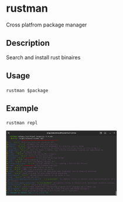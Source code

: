 # rustman
Cross platfrom package manager

## Description
Search and install rust binaires

## Usage
`rustman $package`

## Example
`rustman repl` 

<img src="./rustman.png" width="60%" height="60%">
